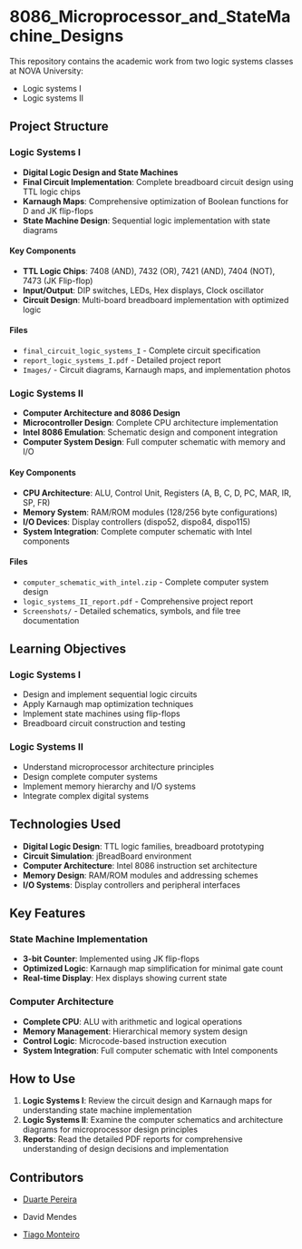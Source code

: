 # 8086_Microprocessor_and_StateMachine_Designs

This repository contains the academic work from two logic systems classes at NOVA University:
- Logic systems I
- Logic systems II

## Project Structure

### Logic Systems I
- **Digital Logic Design and State Machines**
- **Final Circuit Implementation**: Complete breadboard circuit design using TTL logic chips
- **Karnaugh Maps**: Comprehensive optimization of Boolean functions for D and JK flip-flops
- **State Machine Design**: Sequential logic implementation with state diagrams

#### Key Components
- **TTL Logic Chips**: 7408 (AND), 7432 (OR), 7421 (AND), 7404 (NOT), 7473 (JK Flip-flop)
- **Input/Output**: DIP switches, LEDs, Hex displays, Clock oscillator
- **Circuit Design**: Multi-board breadboard implementation with optimized logic

#### Files
- `final_circuit_logic_systems_I` - Complete circuit specification
- `report_logic_systems_I.pdf` - Detailed project report
- `Images/` - Circuit diagrams, Karnaugh maps, and implementation photos

### Logic Systems II
- **Computer Architecture and 8086 Design**
- **Microcontroller Design**: Complete CPU architecture implementation
- **Intel 8086 Emulation**: Schematic design and component integration
- **Computer System Design**: Full computer schematic with memory and I/O

#### Key Components
- **CPU Architecture**: ALU, Control Unit, Registers (A, B, C, D, PC, MAR, IR, SP, FR)
- **Memory System**: RAM/ROM modules (128/256 byte configurations)
- **I/O Devices**: Display controllers (dispo52, dispo84, dispo115)
- **System Integration**: Complete computer schematic with Intel components

#### Files
- `computer_schematic_with_intel.zip` - Complete computer system design
- `logic_systems_II_report.pdf` - Comprehensive project report
- `Screenshots/` - Detailed schematics, symbols, and file tree documentation

## Learning Objectives

### Logic Systems I
- Design and implement sequential logic circuits
- Apply Karnaugh map optimization techniques
- Implement state machines using flip-flops
- Breadboard circuit construction and testing

### Logic Systems II
- Understand microprocessor architecture principles
- Design complete computer systems
- Implement memory hierarchy and I/O systems
- Integrate complex digital systems

## Technologies Used

- **Digital Logic Design**: TTL logic families, breadboard prototyping
- **Circuit Simulation**: jBreadBoard environment
- **Computer Architecture**: Intel 8086 instruction set architecture
- **Memory Design**: RAM/ROM modules and addressing schemes
- **I/O Systems**: Display controllers and peripheral interfaces

## Key Features

### State Machine Implementation
- **3-bit Counter**: Implemented using JK flip-flops
- **Optimized Logic**: Karnaugh map simplification for minimal gate count
- **Real-time Display**: Hex displays showing current state

### Computer Architecture
- **Complete CPU**: ALU with arithmetic and logical operations
- **Memory Management**: Hierarchical memory system design
- **Control Logic**: Microcode-based instruction execution
- **System Integration**: Full computer schematic with Intel components

## How to Use

1. **Logic Systems I**: Review the circuit design and Karnaugh maps for understanding state machine implementation
2. **Logic Systems II**: Examine the computer schematics and architecture diagrams for microprocessor design principles
3. **Reports**: Read the detailed PDF reports for comprehensive understanding of design decisions and implementation

## Contributors

- [Duarte Pereira](https://www.linkedin.com/in/duarte-pereira-349b4b319/)
- David Mendes

- [Tiago Monteiro](https://www.linkedin.com/in/tiago-monteiro-/)
